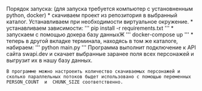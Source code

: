 Порядок запуска:
    (для запуска требуется компьютер с установненным python, docker)
    * скачиваем проект из репозитория в выбранный каталог. Устанавливаем при необходимости виртуальное окружение. 
    * устанавливаем зависимости: 
    '''
    pip install -r requirements.txt
    '''
    * запускаем с помощью докера базу данныхЖ
    '''
    docker-compose up
    '''
    * теперь в другой вкладке терминала, находясь в том же каталоге, набираем: 
    '''
    python main.py
    '''
    Программа выполнит подключение к API сайта swapi.dev и скачает выбранные заранее поля всех персонажей и выгрузит их в нашу базу данных.

    В программе можно настроеить количество скачиваемых персонажей и сколько параллельных потоков быдет использовано с помощью переменных PERSON_COUNT  и  CHUNK_SIZE соответственно.